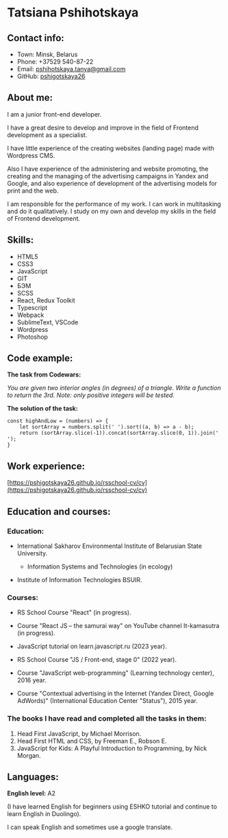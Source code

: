 # Tatsiana Pshihotskaya

## Contact info:

- Town: Minsk, Belarus
- Phone: +37529 540-87-22
- Email: pshihotskaya.tanya@gmail.com
- GitHub: [pshigotskaya26](https://github.com/pshigotskaya26)

## About me:

I am a junior front-end developer.

I have a great desire to develop and improve in the field of Frontend development as a specialist.

I have little experience of the creating websites (landing page) made with Wordpress CMS.

Also I have experience of the administering and website promoting, the creating and the managing of the advertising campaigns in Yandex and Google, and also experience of development of the advertising models for print and the web.

I am responsible for the performance of my work. I can work in multitasking and do it qualitatively. I study on my own and develop my skills in the field of Frontend development.

## Skills:

- HTML5
- CSS3
- JavaScript
- GIT
- БЭМ
- SCSS
- React, Redux Toolkit
- Typescript
- Webpack
- SublimeText, VSCode
- Wordpress
- Photoshop

## Code example:

**The task from Codewars:**

_You are given two interior angles (in degrees) of a triangle. Write a function to return the 3rd. Note: only positive integers will be tested._

**The solution of the task:**

```
const highAndLow = (numbers) => {
	let sortArray = numbers.split(' ').sort((a, b) => a - b);
	return (sortArray.slice(-1)).concat(sortArray.slice(0, 1)).join(' ');
}

```

## Work experience:

[https://pshigotskaya26.github.io/rsschool-cv/cv](https://pshigotskaya26.github.io/rsschool-cv/cv)

## Education and courses:

### **Education:**

- International Sakharov Environmental Institute of Belarusian State University.

  - Information Systems and Technologies (in ecology)

- Institute of Information Technologies BSUIR.

### **Courses:**

- RS School Course "React" (in progress).

- Course "React JS – the samurai way" on YouTube channel It-kamasutra (in progress).

- JavaScript tutorial on learn.javascript.ru (2023 year).

- RS School Course "JS / Front-end, stage 0" (2022 year).

- Course "JavaScript web-programming" (Learning technology center), 2016 year.

- Course "Contextual advertising in the Internet (Yandex Direct, Google AdWords)" (International Education Center "Status"), 2015 year.

### **The books I have read and completed all the tasks in them:**

1. Head First JavaScript, by Michael Morrison.
2. Head First HTML and CSS, by Freeman E., Robson E.
3. JavaScript for Kids: A Playful Introduction to Programming, by Nick Morgan.

## Languages:

**English level:** A2

(I have learned English for beginners using ESHKO tutorial and continue to learn English in Duolingo).

I can speak English and sometimes use a google translate.
